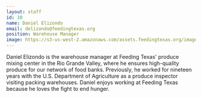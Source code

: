 ```yaml
---
layout: staff
id: 10
name: Daniel Elizondo
email: delizondo@feedingtexas.org
position: Warehouse Manager
image: https://s3-us-west-2.amazonaws.com/assets.feedingtexas.org/images/staff/daniel-elizondo.JPG
---
```

Daniel Elizondo is the warehouse manager at Feeding Texas' produce mixing center in the Rio Grande Valley, where he ensures high-quality produce for our network of food banks. Previously, he worked for nineteen years with the U.S. Department of Agriculture as a produce inspector visiting packing warehouses. Daniel enjoys working at Feeding Texas because he loves the fight to end hunger.
